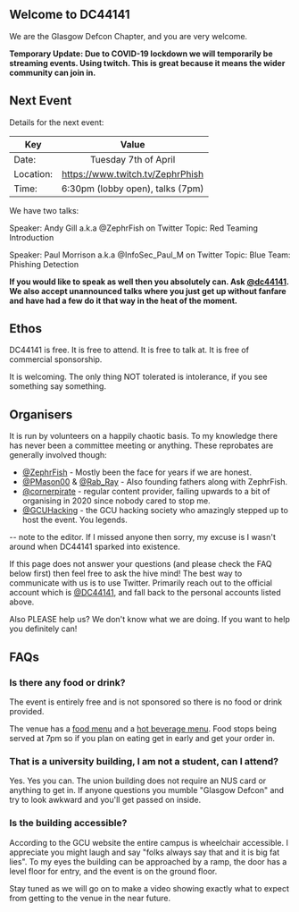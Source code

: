 <style>
/* hack by https://twitter.com/KathrynMcBain */
@media only screen and (max-width: 600px) {
  h1{
    Margin-left: 1px !important ; 
  }
}

</style>  

## Welcome to DC44141

We are the Glasgow Defcon Chapter, and you are very welcome. 

**Temporary Update: Due to COVID-19 lockdown we will temporarily be streaming events. Using twitch. This is great because it means the wider community can join in.**

<!--
We meet on the **first Tuesday** of every month at the Glasgow Caledonian University (GCU) Student's Association building. The following map shows which building that is in relation to Cowcaddens Road:

<a href="https://raw.githubusercontent.com/dc44141/dc44141.github.io/master/images/map-to-dc44141.png"><img src="images/map-to-dc44141.png" width="350px" alt="Map highlighting Student's Association Building on GCU campus"></a>

It is building number 5 on the [campus map](https://www.gcu.ac.uk/theuniversity/howtofindus/campusmap/). 
-->

## Next Event

<!-- Address:  70 Cowcaddens Rd, Glasgow G4 0BA    -->

Details for the next event:

| Key       | Value           |
| ------------- |:-------------:|
| Date:      | Tuesday 7th of April |
| Location:      | https://www.twitch.tv/ZephrPhish    |
| Time: | 6:30pm (lobby open), talks (7pm)     |


We have two talks:

Speaker: Andy Gill a.k.a @ZephrFish on Twitter
Topic: Red Teaming Introduction

Speaker: Paul Morrison a.k.a @InfoSec_Paul_M on Twitter
Topic: Blue Team: Phishing Detection

**If you would like to speak as well then you absolutely can. Ask [@dc44141](https://twitter.com/dc44141). We also accept unannounced talks where you just get up without fanfare and have had a few do it that way in the heat of the moment.**

## Ethos 

DC44141 is free. It is free to attend. It is free to talk at. It is free of commercial sponsorship. 

It is welcoming. The only thing NOT tolerated is intolerance, if you see something say something.

## Organisers

It is run by volunteers on a happily chaotic basis. To my knowledge there has never been a committee meeting or anything. These reprobates are generally involved though:

* [@ZephrFish](https://twitter.com/ZephrFish) - Mostly been the face for years if we are honest.
* [@PMason00](https://twitter.com/PMason00) & [@Rab_Ray](https://twitter.com/Rab_Ray) - Also founding fathers along with ZephrFish.
* [@cornerpirate](https://twitter.com/cornerpirate) - regular content provider, failing upwards to a bit of organising in 2020 since nobody cared to stop me.
* [@GCUHacking](https://twitter.com/GCUHacking) - the GCU hacking society who amazingly stepped up to host the event. You legends.

-- note to the editor. If I missed anyone then sorry, my excuse is I wasn't around when DC44141 sparked into existence. 

If this page does not answer your questions (and please check the FAQ below first) then feel free to ask the hive mind! The best way to communicate with us is to use Twitter. Primarily reach out to the official account which is [@DC44141](https://twitter.com/dc44141), and fall back to the personal accounts listed above. 

Also PLEASE help us? We don't know what we are doing. If you want to help you definitely can!

## FAQs 

### Is there any food or drink?

The event is entirely free and is not sponsored so there is no food or drink provided. 

The venue has a [food menu](https://github.com/dc44141/dc44141.github.io/raw/master/images/food-menu.jpg) and a [hot beverage menu](https://github.com/dc44141/dc44141.github.io/raw/master/images/coffee-menu.jpg). Food stops being served at 7pm so if you plan on eating get in early and get your order in. 

### That is a university building, I am not a student, can I attend?

Yes. Yes you can. The union building does not require an NUS card or anything to get in. If anyone questions you mumble "Glasgow Defcon" and try to look awkward and you'll get passed on inside. 

### Is the building accessible?

According to the GCU website the entire campus is wheelchair accessible. I appreciate you might laugh and say "folks always say that and it is big fat lies". To my eyes the building can be approached by a ramp, the door has a level floor for entry, and the event is on the ground floor. 

Stay tuned as we will go on to make a video showing exactly what to expect from getting to the venue in the near future.
